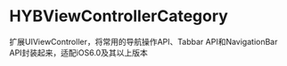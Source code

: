 # HYBViewControllerCategory
扩展UIViewController，将常用的导航操作API、Tabbar API和NavigationBar API封装起来，适配iOS6.0及其以上版本

